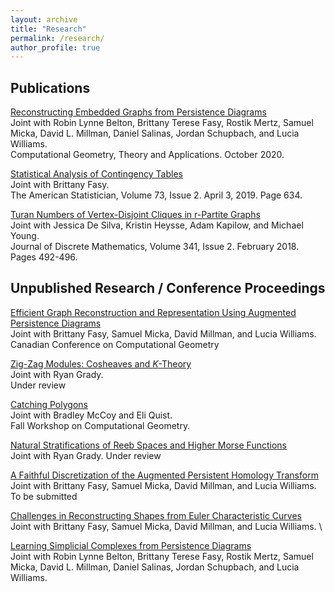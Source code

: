 ```yaml
---
layout: archive
title: "Research"
permalink: /research/
author_profile: true
---
```


## Publications

[Reconstructing Embedded Graphs from Persistence Diagrams](https://www.sciencedirect.com/science/article/pii/S0925772120300523) \
Joint with Robin Lynne Belton, Brittany Terese Fasy, Rostik Mertz, Samuel Micka,
David L. Millman, Daniel Salinas, Jordan Schupbach, and Lucia
Williams. \
Computational Geometry, Theory and Applications. October 2020.

[Statistical Analysis of Contingency
Tables](https://www.tandfonline.com/doi/full/10.1080/00031305.2019.1571848) \
Joint with Brittany Fasy. \
The American Statistician, Volume 73, Issue 2. April 3, 2019. Page 634.

[Turan Numbers of Vertex-Disjoint Cliques in r-Partite
Graphs](https://www.sciencedirect.com/science/article/pii/S0012365X17303266) \
Joint with Jessica De Silva, Kristin Heysse, Adam Kapilow, and
Michael Young. \
Journal of Discrete Mathematics, Volume 341, Issue 2. February 2018. Pages
492-496.

## Unpublished Research / Conference Proceedings

[Efficient Graph Reconstruction and Representation Using Augmented Persistence
Diagrams](https://www.torontomu.ca/content/dam/canadian-conference-computational-geometry-2022/papers/CCCG2022\_paper\_49.pdf) \
Joint with Brittany Fasy, Samuel Micka, David Millman, and Lucia Williams. \
Canadian Conference on Computational Geometry

[Zig-Zag Modules: Cosheaves and
$K$-Theory](https://arxiv.org/abs/2110.04591) \
Joint with Ryan Grady. \
Under review

[Catching Polygons](https://arxiv.org/abs/2201.01286) \
Joint with Bradley McCoy and Eli Quist. \
Fall Workshop on Computational Geometry.

[Natural Stratifications of Reeb Spaces and Higher Morse
Functions](https://arxiv.org/abs/2011.08404) \
Joint with Ryan Grady.
Under review

[A Faithful Discretization of the Augmented Persistent Homology
Transform](https://arxiv.org/abs/1912.12759) \
Joint with Brittany Fasy, Samuel Micka, David Millman, and Lucia Williams. \
To be submitted

[Challenges in Reconstructing Shapes from Euler Characteristic
Curves](https://arxiv.org/abs/1811.11337) \
Joint with Brittany Fasy, Samuel Micka, David Millman, and Lucia Williams. \

[Learning Simplicial Complexes from Persistence
Diagrams](https://arxiv.org/abs/1805.10716) \
Joint with Robin Lynne Belton, Brittany Terese Fasy, Rostik Mertz, Samuel Micka,
David L. Millman, Daniel Salinas, Jordan Schupbach, and Lucia
Williams.
